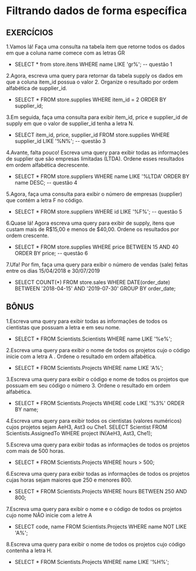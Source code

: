 # Filtrando dados de forma específica

## EXERCÍCIOS

1.Vamos lá! Faça uma consulta na tabela item que retorne todos os dados em que a coluna name comece com as letras GR
  - SELECT * from store.itens WHERE name LIKE 'gr%'; -- questão 1

2.Agora, escreva uma query para retornar da tabela supply os dados em que a coluna item_id possua o valor 2. Organize o resultado por ordem alfabética de supplier_id.
  
  - SELECT * FROM store.supplies WHERE item_id = 2 ORDER BY supplier_id;

3.Em seguida, faça uma consulta para exibir item_id, price e supplier_id de supply em que o valor de supplier_id tenha a letra N.

  - SELECT item_id, price, supplier_id FROM store.supplies WHERE supplier_id LIKE '%N%'; -- questão 3

4.Avante, falta pouco! Escreva uma query para exibir todas as informações de supplier que são empresas limitadas (LTDA). Ordene esses resultados em ordem alfabética decrescente.

  - SELECT * FROM store.suppliers WHERE name LIKE '%LTDA' ORDER BY name DESC; -- questão 4
  
5.Agora, faça uma consulta para exibir o número de empresas (supplier) que contém a letra F no código.

  - SELECT * FROM store.suppliers WHERE id LIKE '%F%'; -- questão 5
  
6.Quase lá! Agora escreva uma query para exibir de supply, itens que custam mais de R$15,00 e menos de $40,00. Ordene os resultados por ordem crescente.

  - SELECT * FROM store.supplies WHERE price BETWEEN 15 AND 40 ORDER BY price; -- questão 6

7.Ufa! Por fim, faça uma query para exibir o número de vendas (sale) feitas entre os dias 15/04/2018 e 30/07/2019

  - SELECT COUNT(*) FROM store.sales WHERE DATE(order_date) BETWEEN '2018-04-15' AND '2019-07-30' GROUP BY order_date;

## BÔNUS

1.Escreva uma query para exibir todas as informações de todos os cientistas que possuam a letra e em seu nome.
  
  - SELECT * FROM Scientists.Scientists WHERE name LIKE '%e%';

2.Escreva uma query para exibir o nome de todos os projetos cujo o código inicie com a letra A . Ordene o resultado em ordem alfabética.
  
  - SELECT * FROM Scientists.Projects WHERE name LIKE 'A%';

3.Escreva uma query para exibir o código e nome de todos os projetos que possuam em seu código o número 3. Ordene o resultado em ordem alfabética.
  
  - SELECT * FROM Scientists.Projects WHERE code LIKE '%3%' ORDER BY name;

4.Escreva uma query para exibir todos os cientistas (valores numéricos) cujos projetos sejam AeH3, Ast3 ou Che1.
  SELECT Scientist FROM Scientists.AssignedTo WHERE project IN(AeH3, Ast3, Che1);

5.Escreva uma query para exibir todas as informações de todos os projetos com mais de 500 horas.
  - SELECT * FROM Scientists.Projects WHERE hours > 500;

6.Escreva uma query para exibir todas as informações de todos os projetos cujas horas sejam maiores que 250 e menores 800.
  
  - SELECT * FROM Scientists.Projects WHERE hours BETWEEN 250 AND 800;

7.Escreva uma query para exibir o nome e o código de todos os projetos cujo nome NÃO inicie com a letre A
  
  - SELECT code, name FROM Scientists.Projects WHERE name NOT LIKE 'A%';

8.Escreva uma query para exibir o nome de todos os projetos cujo código contenha a letra H.
  
  - SELECT * FROM Scientists.Projects WHERE name LIKE '%H%';
